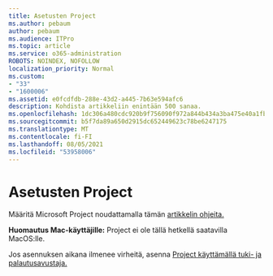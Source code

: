 ```yaml
---
title: Asetusten Project
ms.author: pebaum
author: pebaum
ms.audience: ITPro
ms.topic: article
ms.service: o365-administration
ROBOTS: NOINDEX, NOFOLLOW
localization_priority: Normal
ms.custom:
- "33"
- "1600006"
ms.assetid: e0fcdfdb-288e-43d2-a445-7b63e594afc6
description: Kohdista artikkeliin enintään 500 sanaa.
ms.openlocfilehash: 1dc306a480cdc920b9f756090f972a844b434a3ba475e40a1fbb08c89f625c51
ms.sourcegitcommit: b5f7da89a650d2915dc652449623c78be6247175
ms.translationtype: MT
ms.contentlocale: fi-FI
ms.lasthandoff: 08/05/2021
ms.locfileid: "53958006"
---
```

# <a name="setting-up-project"></a>Asetusten Project

 Määritä Microsoft Project noudattamalla tämän [artikkelin ohjeita.](https://support.office.com/article/7059249b-d9fe-4d61-ab96-5c5bf435f281.aspx)

**Huomautus Mac-käyttäjille:** Project ei ole tällä hetkellä saatavilla MacOS:lle. 
  
Jos asennuksen aikana ilmenee virheitä, asenna [Project käyttämällä tuki- ja palautusavustaja.](https://aka.ms/SaRA-ProjectSetupScenario)
